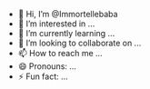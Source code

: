 - 👋 Hi, I’m @Immortellebaba
- 👀 I’m interested in ...
- 🌱 I’m currently learning ...
- 💞️ I’m looking to collaborate on ...
- 📫 How to reach me ...
- 😄 Pronouns: ...
- ⚡ Fun fact: ...

<!---
Immortellebaba/Immortellebaba is a ✨ special ✨ repository because its `README.md` (this file) appears on your GitHub profile.
You can click the Preview link to take a look at your changes.
--->
